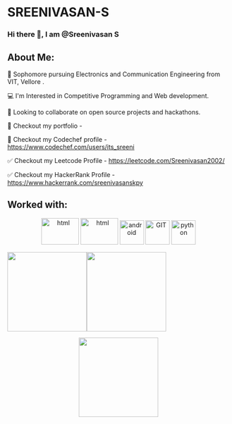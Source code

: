 # SREENIVASAN-S

### Hi there 👋, I am @Sreenivasan S

## About Me:



📝 Sophomore pursuing Electronics and Communication Engineering from VIT, Vellore .

💻 I'm Interested in Competitive Programming and Web development.

🤝 Looking to collaborate on open source projects and hackathons.

👋 Checkout my portfolio - 

👀 Checkout my Codechef profile - https://www.codechef.com/users/its_sreeni

✅ Checkout my Leetcode Profile - https://leetcode.com/Sreenivasan2002/

✅ Checkout my HackerRank Profile - https://www.hackerrank.com/sreenivasanskpy
  



## Worked with:

<p align="center">
      <img src="https://www.vectorlogo.zone/logos/w3_html5/w3_html5-icon.svg" alt="html" width="85" height="60"/> 
  <img src="https://www.vectorlogo.zone/logos/w3_css/w3_css-icon.svg" alt="html" width="85" height="60"/> 
      <img src="https://www.vectorlogo.zone/logos/javascript/javascript-icon.svg" alt="android" width="55" height="55"/>
      <img src="https://www.vectorlogo.zone/logos/git-scm/git-scm-icon.svg" alt="GIT" width="55" height="55"/> 
      <img src="https://www.vectorlogo.zone/logos/python/python-icon.svg" alt="python" width="55" height="55"/>
       
      
</p>

<img height="180em" src="https://github-readme-stats.vercel.app/api?username=Nitish-JS&show_icons=true&hide_border=true&&count_private=true&include_all_commits=true&theme=dark" /><img height="180em" src="https://github-readme-stats.vercel.app/api/top-langs/?username=Nitish-JS&layout=compact" />

<div align="center">
  <img height="180em" src="http://github-readme-streak-stats.herokuapp.com?user=Nitish-JS&theme=radical&date_format=M%20j%5B%2C%20Y%5D&background=000000&hide_border=true" />  
</div>

<!--

Here are some ideas to get you started:

- 🔭 I’m currently working on ...
- 🌱 I’m currently learning ...
- 👯 I’m looking to collaborate on ...
- 🤔 I’m looking for help with ...
- 💬 Ask me about ...
- 📫 How to reach me: ...
- 😄 Pronouns: ...
- ⚡ Fun fact: ...
-->
  
  
